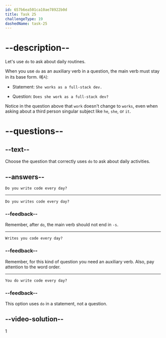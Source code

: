 ```yaml
---
id: 657b6ea501ca10ae78922b0d
title: Task 25
challengeType: 19
dashedName: task-25
---
```


# --description--

Let's use `do` to ask about daily routines.

When you use `do` as an auxiliary verb in a question, the main verb must stay in its base form. 예시:

- Statement: `She works as a full-stack dev.`

- Question: `Does she work as a full-stack dev?`

Notice in the question above that `work` doesn't change to `works`, even when asking about a third person singular subject like `he`, `she`, or `it`.

# --questions--

## --text--

Choose the question that correctly uses `do` to ask about daily activities.

## --answers--

`Do you write code every day?`

---

`Do you writes code every day?`

### --feedback--

Remember, after `do`, the main verb should not end in `-s`.

---

`Writes you code every day?`

### --feedback--

Remember, for this kind of question you need an auxiliary verb. Also, pay attention to the word order.

---

`You do write code every day?`

### --feedback--

This option uses `do` in a statement, not a question.

## --video-solution--

1
